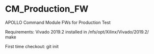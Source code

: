 # CM_Production_FW
APOLLO Command Module FWs for Production Test

Requirements:
Vivado 2019.2 installed in /nfs/opt/Xilinx/Vivado/2019.2/
make

First time checkout:
git init

